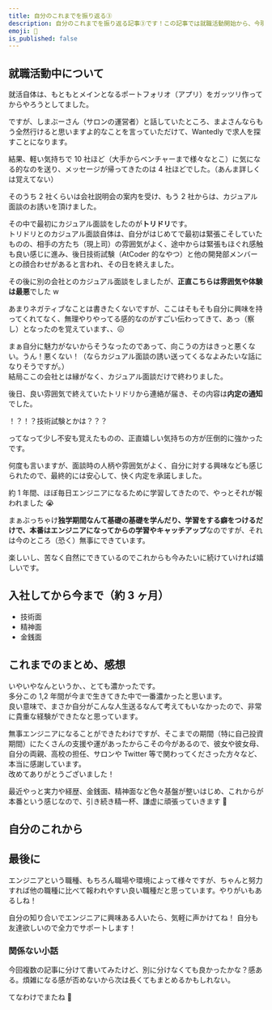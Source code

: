 ```yaml
---
title: 自分のこれまでを振り返る③
description: 自分のこれまでを振り返る記事③です！この記事では就職活動開始から、今現在までの振り返りを書きます
emoji: 🏯
is_published: false
---
```


## 就職活動中について

就活自体は、もともとメインとなるポートフォリオ（アプリ）をガッツリ作ってからやろうとしてました。

ですが、しまぶーさん（サロンの運営者）と話していたところ、まよさんならもう全然行けると思いますよ的なことを言っていただけて、Wantedly で求人を探すことになります。

結果、軽い気持ちで 10 社ほど（大手からベンチャーまで様々なとこ）に気になる的なのを送り、メッセージが帰ってきたのは 4 社ほどでした。（あんま詳しくは覚えてない）

そのうち 2 社くらいは会社説明会の案内を受け、もう 2 社からは、カジュアル面談のお誘いを頂けました。

その中で最初にカジュアル面談をしたのが**トリドリ**です。  
トリドリとのカジュアル面談自体は、自分がはじめてで最初は緊張こそしていたものの、相手の方たち（現上司）の雰囲気がよく、途中からは緊張もほぐれ感触も良い感じに進み、後日技術試験（AtCoder 的なやつ）と他の開発部メンバーとの顔合わせがあると言われ、その日を終えました。

その後に別の会社とのカジュアル面談をしましたが、**正直こちらは雰囲気や体験は最悪**でした w

あまりネガティブなことは書きたくないですが、ここはそもそも自分に興味を持ってくれてなく、無理やりやってる感的なのがすごい伝わってきて、あっ（察し）となったのを覚えています、、😖

まぁ自分に魅力がないからそうなったのであって、向こうの方はきっと悪くない。うん！悪くない！（ならカジュアル面談の誘い送ってくるなよみたいな話になりそうですが。）  
結局ここの会社とは縁がなく、カジュアル面談だけで終わりました。

後日、良い雰囲気で終えていたトリドリから連絡が届き、その内容は**内定の通知**でした。

！？！？技術試験とかは？？？

ってなって少し不安も覚えたものの、正直嬉しい気持ちの方が圧倒的に強かったです。

何度も言いますが、面談時の人柄や雰囲気がよく、自分に対する興味なども感じられたので、最終的には安心して、快く内定を承諾しました。

約 1 年間、ほぼ毎日エンジニアになるために学習してきたので、やっとそれが報われました 😭

まぁぶっちゃけ**独学期間なんて基礎の基礎を学んだり、学習をする癖をつけるだけで、本番はエンジニアになってからの学習やキャッチアップ**なのですが、それは今のところ（恐く）無事にできています。

楽しいし、苦なく自然にできているのでこれからも今みたいに続けていければ嬉しいです。

## 入社してから今まで（約 3 ヶ月）

- 技術面
- 精神面
- 金銭面

## これまでのまとめ、感想

いやいやなんというか、、とても濃かったです。  
多分この 1,2 年間が今まで生きてきた中で一番濃かったと思います。  
良い意味で、まさか自分がこんな人生送るなんて考えてもいなかったので、非常に貴重な経験ができたなと思っています。

無事エンジニアになることができたわけですが、そこまでの期間（特に自己投資期間）にたくさんの支援や運があったからこその今があるので、彼女や彼女母、自分の両親、高校の担任、サロンや Twitter 等で関わってくださった方々など、本当に感謝しています。  
改めてありがとうございました！

最近やっと実力や経歴、金銭面、精神面など色々基盤が整いはじめ、これからが本番という感じなので、引き続き精一杯、謙虚に頑張っていきます 💪

## 自分のこれから

## 最後に

エンジニアという職種、もちろん職場や環境によって様々ですが、ちゃんと努力すれば他の職種に比べて報われやすい良い職種だと思っています。やりがいもあるしね！

自分の知り合いでエンジニアに興味ある人いたら、気軽に声かけてね！
自分も友達欲しいので全力でサポートします！

### 関係ない小話

今回複数の記事に分けて書いてみたけど、別に分けなくても良かったかな？感ある。煩雑になる感が否めないから次は長くてもまとめるかもしれない。

てなわけでまたね 🙌

